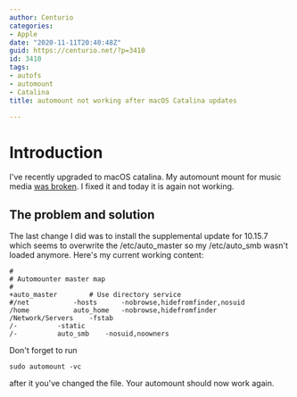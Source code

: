 ```yaml
---
author: Centurio
categories:
- Apple
date: "2020-11-11T20:40:48Z"
guid: https://centurio.net/?p=3410
id: 3410
tags:
- autofs
- automount
- Catalina
title: automount not working after macOS Catalina updates

---
```

# Introduction
I've recently upgraded to macOS catalina. My automount mount for music media <a href="https://centurio.net/2020/10/26/fix-broken-automount-mounts-on-macos-catalina/" data-type="URL" data-id="https://centurio.net/2020/10/26/fix-broken-automount-mounts-on-macos-catalina/">was broken</a>. I fixed it and today it is again not working.

## The problem and solution
The last change I did was to install the supplemental update for 10.15.7 which seems to overwrite the /etc/auto\_master so my /etc/auto\_smb wasn't loaded anymore. Here's my current working content:

```
#
# Automounter master map
#
+auto_master		# Use directory service
#/net			-hosts		-nobrowse,hidefromfinder,nosuid
/home			auto_home	-nobrowse,hidefromfinder
/Network/Servers	-fstab
/-			-static
/-			auto_smb	-nosuid,noowners
```

Don't forget to run

```
sudo automount -vc
```

after it you've changed the file. Your automount should now work again.